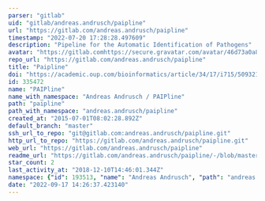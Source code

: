 ```yaml
---
parser: "gitlab"
uid: "gitlab/andreas.andrusch/paipline"
url: "https://gitlab.com/andreas.andrusch/paipline"
timestamp: "2022-07-20 17:28:28.497609"
description: "Pipeline for the Automatic Identification of Pathogens"
avatar: "https://gitlab.comhttps://secure.gravatar.com/avatar/46d73a0a8c631b9581aba4f1401e4b80?s=80&d=identicon"
repo_url: "https://gitlab.com/andreas.andrusch/paipline"
title: "Paipline"
doi: "https://academic.oup.com/bioinformatics/article/34/17/i715/5093217"
id: 335472
name: "PAIPline"
name_with_namespace: "Andreas Andrusch / PAIPline"
path: "paipline"
path_with_namespace: "andreas.andrusch/paipline"
created_at: "2015-07-01T08:02:28.892Z"
default_branch: "master"
ssh_url_to_repo: "git@gitlab.com:andreas.andrusch/paipline.git"
http_url_to_repo: "https://gitlab.com/andreas.andrusch/paipline.git"
web_url: "https://gitlab.com/andreas.andrusch/paipline"
readme_url: "https://gitlab.com/andreas.andrusch/paipline/-/blob/master/README.md"
star_count: 2
last_activity_at: "2018-12-10T14:46:01.344Z"
namespace: {"id": 193513, "name": "Andreas Andrusch", "path": "andreas.andrusch", "kind": "user", "full_path": "andreas.andrusch", "parent_id": null, "avatar_url": "https://secure.gravatar.com/avatar/46d73a0a8c631b9581aba4f1401e4b80?s=80&d=identicon", "web_url": "https://gitlab.com/andreas.andrusch"}
date: "2022-09-17 14:26:37.423140"
---
```

